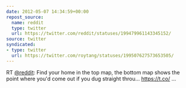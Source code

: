 ```yaml
---
date: 2012-05-07 14:34:59+00:00
repost_source:
  name: reddit
  type: twitter
  url: https://twitter.com/reddit/statuses/199479961143345152/
source: twitter
syndicated:
- type: twitter
  url: https://twitter.com/roytang/statuses/199507627573653505/
---
```


RT [@reddit](https://twitter.com/reddit/): Find your home in the top map, the bottom map shows the point where you'd come out if you dug straight throu... https://t.co/ ...